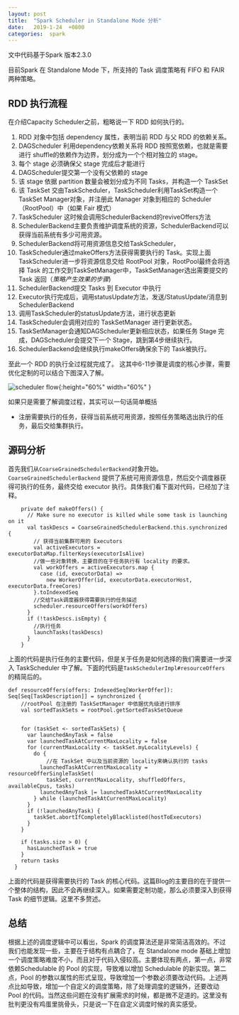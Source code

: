 ```yaml
---
layout: post
title:  "Spark Scheduler in Standalone Mode 分析"
date:   2019-1-24  +0800
categories:  spark
---
```




文中代码基于Spark 版本2.3.0

目前Spark 在 Standalone Mode 下，所支持的 Task 调度策略有 FIFO 和 FAIR 两种策略。

## RDD 执行流程
在介绍Capacity Scheduler之前，粗略说一下 RDD 如何执行的。

1. RDD 对象中包括 dependency 属性，表明当前 RDD 与父 RDD 的依赖关系。
2. DAGScheduler 利用dependency依赖关系将 RDD 按照宽依赖，也就是需要进行 shuffle的依赖作为边界，划分成为一个个相对独立的 stage。
3. 每个 stage 必须确保父 stage 完成后才能进行
4. DAGScheduler提交第一个没有父依赖的 stage
5. 该 stage 依据 partition 数量会被划分成为不同 Tasks，并构造一个 TaskSet
6. 该 TaskSet 交由TaskScheduler，TaskScheduler利用TaskSet构造一个TaskSet Manager对象，并注册此 Manager 对象到相应的 Scheduler （RootPool）中（如果 Fair 模式）
7. TaskScheduler 这时候会调用SchedulerBackend的reviveOffers方法
8. SchedulerBackend主要负责维护调度系统的资源，SchedulerBackend可以获得当前系统有多少可用资源。
9. SchedulerBackend将可用资源信息交给TaskScheduler，
10. TaskScheduler通过makeOffers方法获得需要执行的 Task。实现上面TaskScheduler进一步将资源信息交给 RootPool 对象，RootPool最终会将选择 Task 的工作交到TaskSetManager中，TaskSetManager选出需要提交的 Task 返回（*策略产生效果的步骤*)
11. SchedulerBackend提交 Tasks 到 Executor 中执行
12. Executor执行完成后，调用statusUpdate方法，发送/StatusUpdate/消息到SchedulerBackend
13. 调用TaskScheduler的statusUpdate方法，进行状态更新
14. TaskScheduler会调用对应的 TaskSetManager 进行更新状态。
15. TaskSetManager会通知DAGScheduler更新相应状态，如果任务 Stage 完成，DAGScheduler会提交下一个 Stage，跳到第4步继续执行。
16. SchedulerBackend会继续执行makeOffers确保余下的 Task被执行。

至此一个 RDD 的执行全过程就完成了。
这其中6-11步骤是调度的核心步骤，需要优化定制的可以结合下图深入了解。

![scheduler flow](https://mitisky.github.io/images/spark/spark_scheduler.png ){:height="60%" width="60%" }



如果只是需要了解调度过程，其实可以一句话简单概括

 * 注册需要执行的任务，获得当前系统可用资源，按照任务策略选出执行的任务，最后交给集群执行。

 
 
## 源码分析

首先我们从`CoarseGrainedSchedulerBackend`对象开始。`CoarseGrainedSchedulerBackend` 提供了系统可用资源信息，然后交个调度器获得可执行的任务，最终交给 executor 执行。具体我们看下面对代码，已经加了注释。

```
    private def makeOffers() {
      // Make sure no executor is killed while some task is launching on it
      val taskDescs = CoarseGrainedSchedulerBackend.this.synchronized {
        // 获得当前集群可用的 Executors
        val activeExecutors = executorDataMap.filterKeys(executorIsAlive)
        //做一些对象转换，主要目的在于任务执行有 locality 的要求。
        val workOffers = activeExecutors.map {
          case (id, executorData) =>
            new WorkerOffer(id, executorData.executorHost, executorData.freeCores)
        }.toIndexedSeq
        //交给Task调度器获得需要执行的任务描述
        scheduler.resourceOffers(workOffers)
      }
      if (!taskDescs.isEmpty) {
        //执行任务
        launchTasks(taskDescs)
      }
    }
```
上面的代码是执行任务的主要代码，但是关于任务是如何选择的我们需要进一步深入 TaskScheduler 中了解。下面的代码是`TaskSchedulerImpl#resourceOffers` 的精简后的。

```
def resourceOffers(offers: IndexedSeq[WorkerOffer]): Seq[Seq[TaskDescription]] = synchronized {
    //rootPool 在注册的 TaskSetManager 中依据优先级进行排序
    val sortedTaskSets = rootPool.getSortedTaskSetQueue

    
    for (taskSet <- sortedTaskSets) {
      var launchedAnyTask = false
      var launchedTaskAtCurrentMaxLocality = false
      for (currentMaxLocality <- taskSet.myLocalityLevels) {
        do {
        	//在 TaskSet 中以及当前资源的 locality来确认执行的 tasks 
          launchedTaskAtCurrentMaxLocality = resourceOfferSingleTaskSet(
            taskSet, currentMaxLocality, shuffledOffers, availableCpus, tasks)
          launchedAnyTask |= launchedTaskAtCurrentMaxLocality
        } while (launchedTaskAtCurrentMaxLocality)
      }
      if (!launchedAnyTask) {
        taskSet.abortIfCompletelyBlacklisted(hostToExecutors)
      }
    }

    if (tasks.size > 0) {
      hasLaunchedTask = true
    }
    return tasks
  }
```
 上面的代码是获得需要执行的 Task 的核心代码。这篇Blog的主要目的在于提供一个整体的结构，因此不会再继续深入。如果需要定制功能，那么必须要深入到获得 Task 的细节逻辑。这里不多赘述。
 
 
## 总结

根据上述的调度逻辑中可以看出，Spark 的调度算法还是非常简洁高效的。不过我们也能发现一些，主要在于结构有点耦合了，在 Standalone mode 基础上增加一个调度策略难度不小，而且对于代码入侵较高。主要体现有两点，第一点，非常依赖Schedulable 的 Pool 的实现，导致难以增加 Schedulable 的新实现。第二点，Pool 的参数以属性的形式呈现，导致增加一个参数必须要改动代码。上述两点比如导致，增加一个自定义的调度策略，除了处理调度的逻辑外，还要改动 Pool 的代码。当然这些问题在没有扩展需求的时候，都是微不足道的。这里没有批判更没有鸡蛋里挑骨头，只是说一下在自定义调度时候的真实感受。

